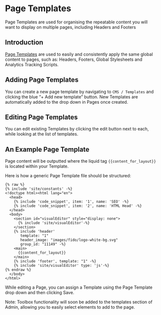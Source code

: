 # Page Templates

Page Templates are used for organising the repeatable content you will want to display on multiple pages, including Headers and Footers

## Introduction

[Page Templates](https://help.siteglide.com/article/218-templates-getting-started) are used to easily and consistently apply the same global content to pages, such as: Headers, Footers, Global Stylesheets and Analytics Tracking Scripts.

## Adding Page Templates

You can create a new page template by navigating to `CMS / Templates` and clicking the blue “+ Add new template” button. New Templates are automatically added to the drop down in Pages once created.

## Editing Page Templates

You can edit existing Templates by clicking the edit button next to each, while looking at the list of templates.

## An Example Page Template

Page content will be outputted where the liquid tag `{{content_for_layout}}` is located within your Template.

Here is how a generic Page Template file should be structured:

```liquid
{% raw %}
{% include 'site/constants' -%}
<!doctype html><html lang="en">
  <head>
    {% include 'code_snippet', item: '1', name: 'SEO' -%}
    {% include 'code_snippet', item: '2', name: 'HTML Head' -%}
  </head>
  <body>
    <section id="visualEditor" style="display: none">
      {% include 'site/visualEditor'-%}
    </section>
    {% include 'header'
       template: "1"
       header_image: "images/fido/logo-white-bg.svg"
       group_id: "11149" -%}
    <main>
      {{content_for_layout}}
    </main>
    {% include 'footer', template: "1" -%}
    {% include 'site/visualEditor' type: 'js'-%}
{% endraw %}
  </body>
</html>
```

While editing a Page, you can assign a Template using the Page Template drop down and then clicking Save.

Note: Toolbox functionality will soon be added to the templates section of Admin, allowing you to easily select elements to add to the page.
